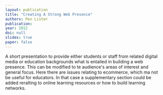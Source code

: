 ```yaml
---
layout: publication
title: "Creating A Strong Web Presence"
authors: Pen Lister
publication: 
year: 2012
doi: null
slides: true
paper: false
---
```


A short presentation to provide either students or staff from related digital media or education backgrounds what is entailed in building a web presence. This can be modified to te audience's areas of interest and general focus. Here there are issues relating to ecommerce, which ma not be useful for educators. In that case a supplementary section could be added reralting to online learning resources or how to build learning networks. 
